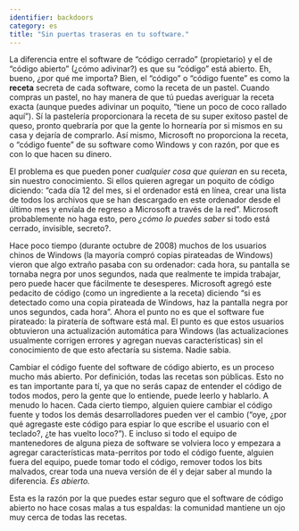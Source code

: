 ```yaml
---
identifier: backdoors
category: es
title: "Sin puertas traseras en tu software."
---
```


La diferencia entre el software de “código cerrado” (propietario) y el de “código abierto” (¿cómo adivinar?) es que su “código” está abierto. Eh, bueno, ¿por qué me importa? Bien, el “código” o “código fuente” es como la <b>receta</b> secreta de cada software, como la receta de un pastel. Cuando compras un pastel, no hay manera de que tú puedas averiguar la receta exacta (aunque puedes adivinar un poquito, “tiene un poco de coco rallado aquí”). Sí la pastelería proporcionara la receta de su super exitoso pastel de queso, pronto quebraría por que la gente lo hornearía por si mismos en su casa y dejaría de comprarlo. Así mismo, Microsoft no proporciona la receta, o “código fuente” de su software como Windows y con razón, por que es con lo que hacen su dinero.

El problema es que pueden poner <i>cualquier cosa que quieran</i> en su receta, sin nuestro conocimiento. Si ellos quieren agregar un poquito de código diciendo: “cada día 12 del mes, si el ordenador está en línea, crear una lista de todos los archivos que se han descargado en este ordenador desde el último mes y envíala de regreso a Microsoft a través de la red”. Microsoft probablemente no haga esto, pero <i>¿cómo lo puedes saber</i> si todo está cerrado, invisible, secreto?.

Hace poco tiempo (durante octubre de 2008) muchos de los usuarios chinos de Windows (la mayoría compró copias pirateadas de Windows) vieron que algo extraño pasaba con su ordenador: cada hora, su pantalla se tornaba negra por unos segundos, nada que realmente te impida trabajar, pero puede hacer que fácilmente te desesperes. Microsoft agregó este pedacito de código (como un ingrediente a la receta) diciendo “si es detectado como una copia pirateada de Windows, haz la pantalla negra por unos segundos, cada hora”. Ahora el punto no es que el software fue pirateado: la piratería de software está
mal. El punto es que estos usuarios obtuvieron una actualización automática para Windows (las actualizaciones usualmente corrigen errores y agregan nuevas características) sin el conocimiento de que esto afectaría su sistema. Nadie sabia.

Cambiar el código fuente del software de código abierto, es un proceso mucho más abierto. Por definición, todas las recetas son públicas. Esto no es tan importante para tí, ya que no serás capaz de entender el código de todos modos, pero la gente que lo entiende, puede leerlo y hablarlo. A menudo lo hacen. Cada cierto tiempo, alguien quiere cambiar el código fuente y todos los demás desarrolladores pueden ver el cambio (“oye, ¿por qué agregaste este código para espiar lo que escribe el usuario con el teclado?, ¿te has vuelto loco?”). E incluso si todo el equipo de mantenedores de alguna pieza de software se volviera loco y empezara a agregar características mata-perritos por todo el código fuente, alguien fuera del equipo, puede tomar todo el código, remover todos los bits malvados, crear toda una nueva versión de él y dejar saber al mundo la diferencia. <i>Es abierto.</i>

Esta es la razón por la que puedes estar seguro que el software de código abierto no hace cosas malas a tus espaldas: la comunidad mantiene un ojo muy cerca de todas las recetas.




